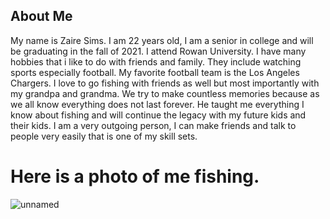 <a href="index.md" > </a>
## About Me
My name is Zaire Sims. I am 22 years old, I am a senior in college and will be graduating in the fall of 2021. I attend Rowan University. I have many hobbies that i like to do with friends and family. They include watching sports especially football. My favorite football team is the Los Angeles Chargers. I love to go fishing with friends as well but most importantly with my grandpa and grandma. We try to make countless memories because as we all know everything does not last forever. He taught me everything I know about fishing and will continue the legacy with my future kids and their kids. I am a very outgoing person, I can make friends and talk to people very easily that is one of my skill sets. 

# Here is a photo of me fishing.
![unnamed](https://user-images.githubusercontent.com/84479825/120730613-dc57e200-c4af-11eb-888a-3044abcde54f.jpg)
